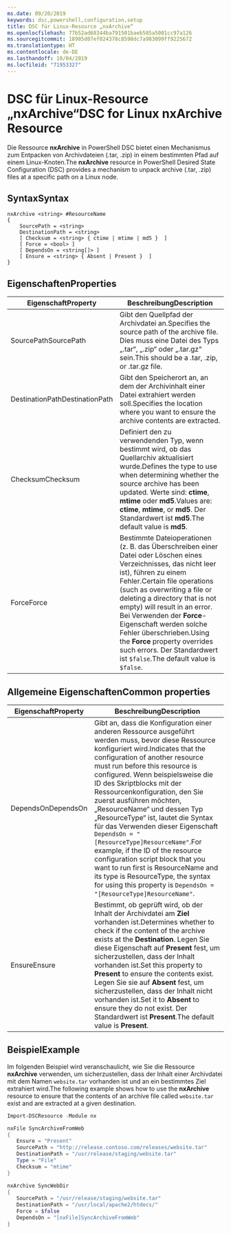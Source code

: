 ```yaml
---
ms.date: 09/20/2019
keywords: dsc,powershell,configuration,setup
title: DSC für Linux-Resource „nxArchive“
ms.openlocfilehash: 77b52ad68344ba791501baeb585a5001cc97a126
ms.sourcegitcommit: 18985d07ef024378c8590dc7a983099ff9225672
ms.translationtype: HT
ms.contentlocale: de-DE
ms.lasthandoff: 10/04/2019
ms.locfileid: "71953327"
---
```

# <a name="dsc-for-linux-nxarchive-resource"></a><span data-ttu-id="39d40-103">DSC für Linux-Resource „nxArchive“</span><span class="sxs-lookup"><span data-stu-id="39d40-103">DSC for Linux nxArchive Resource</span></span>

<span data-ttu-id="39d40-104">Die Ressource **nxArchive** in PowerShell DSC bietet einen Mechanismus zum Entpacken von Archivdateien (.tar, .zip) in einem bestimmten Pfad auf einem Linux-Knoten.</span><span class="sxs-lookup"><span data-stu-id="39d40-104">The **nxArchive** resource in PowerShell Desired State Configuration (DSC) provides a mechanism to unpack archive (.tar, .zip) files at a specific path on a Linux node.</span></span>

## <a name="syntax"></a><span data-ttu-id="39d40-105">Syntax</span><span class="sxs-lookup"><span data-stu-id="39d40-105">Syntax</span></span>

```Syntax
nxArchive <string> #ResourceName
{
    SourcePath = <string>
    DestinationPath = <string>
    [ Checksum = <string> { ctime | mtime | md5 }  ]
    [ Force = <bool> ]
    [ DependsOn = <string[]> ]
    [ Ensure = <string> { Absent | Present }  ]
}
```

## <a name="properties"></a><span data-ttu-id="39d40-106">Eigenschaften</span><span class="sxs-lookup"><span data-stu-id="39d40-106">Properties</span></span>

|<span data-ttu-id="39d40-107">Eigenschaft</span><span class="sxs-lookup"><span data-stu-id="39d40-107">Property</span></span> |<span data-ttu-id="39d40-108">Beschreibung</span><span class="sxs-lookup"><span data-stu-id="39d40-108">Description</span></span> |
|---|---|
|<span data-ttu-id="39d40-109">SourcePath</span><span class="sxs-lookup"><span data-stu-id="39d40-109">SourcePath</span></span> |<span data-ttu-id="39d40-110">Gibt den Quellpfad der Archivdatei an.</span><span class="sxs-lookup"><span data-stu-id="39d40-110">Specifies the source path of the archive file.</span></span> <span data-ttu-id="39d40-111">Dies muss eine Datei des Typs „.tar“, „.zip“ oder „.tar.gz“ sein.</span><span class="sxs-lookup"><span data-stu-id="39d40-111">This should be a .tar, .zip, or .tar.gz file.</span></span> |
|<span data-ttu-id="39d40-112">DestinationPath</span><span class="sxs-lookup"><span data-stu-id="39d40-112">DestinationPath</span></span> |<span data-ttu-id="39d40-113">Gibt den Speicherort an, an dem der Archivinhalt einer Datei extrahiert werden soll.</span><span class="sxs-lookup"><span data-stu-id="39d40-113">Specifies the location where you want to ensure the archive contents are extracted.</span></span> |
|<span data-ttu-id="39d40-114">Checksum</span><span class="sxs-lookup"><span data-stu-id="39d40-114">Checksum</span></span> |<span data-ttu-id="39d40-115">Definiert den zu verwendenden Typ, wenn bestimmt wird, ob das Quellarchiv aktualisiert wurde.</span><span class="sxs-lookup"><span data-stu-id="39d40-115">Defines the type to use when determining whether the source archive has been updated.</span></span> <span data-ttu-id="39d40-116">Werte sind: **ctime**, **mtime** oder **md5**.</span><span class="sxs-lookup"><span data-stu-id="39d40-116">Values are: **ctime**, **mtime**, or **md5**.</span></span> <span data-ttu-id="39d40-117">Der Standardwert ist **md5**.</span><span class="sxs-lookup"><span data-stu-id="39d40-117">The default value is **md5**.</span></span> |
|<span data-ttu-id="39d40-118">Force</span><span class="sxs-lookup"><span data-stu-id="39d40-118">Force</span></span> |<span data-ttu-id="39d40-119">Bestimmte Dateioperationen (z. B. das Überschreiben einer Datei oder Löschen eines Verzeichnisses, das nicht leer ist), führen zu einem Fehler.</span><span class="sxs-lookup"><span data-stu-id="39d40-119">Certain file operations (such as overwriting a file or deleting a directory that is not empty) will result in an error.</span></span> <span data-ttu-id="39d40-120">Bei Verwenden der **Force**-Eigenschaft werden solche Fehler überschrieben.</span><span class="sxs-lookup"><span data-stu-id="39d40-120">Using the **Force** property overrides such errors.</span></span> <span data-ttu-id="39d40-121">Der Standardwert ist `$false`.</span><span class="sxs-lookup"><span data-stu-id="39d40-121">The default value is `$false`.</span></span> |

## <a name="common-properties"></a><span data-ttu-id="39d40-122">Allgemeine Eigenschaften</span><span class="sxs-lookup"><span data-stu-id="39d40-122">Common properties</span></span>

|<span data-ttu-id="39d40-123">Eigenschaft</span><span class="sxs-lookup"><span data-stu-id="39d40-123">Property</span></span> |<span data-ttu-id="39d40-124">Beschreibung</span><span class="sxs-lookup"><span data-stu-id="39d40-124">Description</span></span> |
|---|---|
|<span data-ttu-id="39d40-125">DependsOn</span><span class="sxs-lookup"><span data-stu-id="39d40-125">DependsOn</span></span> |<span data-ttu-id="39d40-126">Gibt an, dass die Konfiguration einer anderen Ressource ausgeführt werden muss, bevor diese Ressource konfiguriert wird.</span><span class="sxs-lookup"><span data-stu-id="39d40-126">Indicates that the configuration of another resource must run before this resource is configured.</span></span> <span data-ttu-id="39d40-127">Wenn beispielsweise die ID des Skriptblocks mit der Ressourcenkonfiguration, den Sie zuerst ausführen möchten, „ResourceName“ und dessen Typ „ResourceType“ ist, lautet die Syntax für das Verwenden dieser Eigenschaft `DependsOn = "[ResourceType]ResourceName"`.</span><span class="sxs-lookup"><span data-stu-id="39d40-127">For example, if the ID of the resource configuration script block that you want to run first is ResourceName and its type is ResourceType, the syntax for using this property is `DependsOn = "[ResourceType]ResourceName"`.</span></span> |
|<span data-ttu-id="39d40-128">Ensure</span><span class="sxs-lookup"><span data-stu-id="39d40-128">Ensure</span></span> |<span data-ttu-id="39d40-129">Bestimmt, ob geprüft wird, ob der Inhalt der Archivdatei am **Ziel** vorhanden ist.</span><span class="sxs-lookup"><span data-stu-id="39d40-129">Determines whether to check if the content of the archive exists at the **Destination**.</span></span> <span data-ttu-id="39d40-130">Legen Sie diese Eigenschaft auf **Present** fest, um sicherzustellen, dass der Inhalt vorhanden ist.</span><span class="sxs-lookup"><span data-stu-id="39d40-130">Set this property to **Present** to ensure the contents exist.</span></span> <span data-ttu-id="39d40-131">Legen Sie sie auf **Absent** fest, um sicherzustellen, dass der Inhalt nicht vorhanden ist.</span><span class="sxs-lookup"><span data-stu-id="39d40-131">Set it to **Absent** to ensure they do not exist.</span></span> <span data-ttu-id="39d40-132">Der Standardwert ist **Present**.</span><span class="sxs-lookup"><span data-stu-id="39d40-132">The default value is **Present**.</span></span> |

## <a name="example"></a><span data-ttu-id="39d40-133">Beispiel</span><span class="sxs-lookup"><span data-stu-id="39d40-133">Example</span></span>

<span data-ttu-id="39d40-134">Im folgenden Beispiel wird veranschaulicht, wie Sie die Ressource **nxArchive** verwenden, um sicherzustellen, dass der Inhalt einer Archivdatei mit dem Namen `website.tar` vorhanden ist und an ein bestimmtes Ziel extrahiert wird.</span><span class="sxs-lookup"><span data-stu-id="39d40-134">The following example shows how to use the **nxArchive** resource to ensure that the contents of an archive file called `website.tar` exist and are extracted at a given destination.</span></span>

```powershell
Import-DSCResource -Module nx

nxFile SyncArchiveFromWeb
{
   Ensure = "Present"
   SourcePath = "http://release.contoso.com/releases/website.tar"
   DestinationPath = "/usr/release/staging/website.tar"
   Type = "File"
   Checksum = "mtime"
}

nxArchive SyncWebDir
{
   SourcePath = "/usr/release/staging/website.tar"
   DestinationPath = "/usr/local/apache2/htdocs/"
   Force = $false
   DependsOn = "[nxFile]SyncArchiveFromWeb"
}
```
